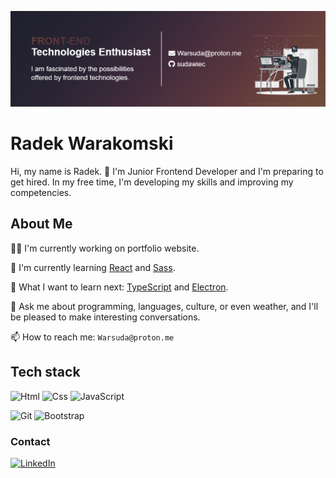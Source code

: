 ![Banner](./images/Screenshot%20Github%20banner.png)

# Radek Warakomski

Hi, my name is Radek. 👋 I'm Junior Frontend Developer and I'm preparing to get hired. In my free time, I'm developing my skills and improving my competencies.

## About Me

👩‍💻 I'm currently working on portfolio website.

🧠 I'm currently learning [React](https://reactjs.org/docs/getting-started.html) and [Sass](https://sass-lang.com/documentation/).

🤔 What I want to learn next: [TypeScript](https://www.typescriptlang.org/docs/) and [Electron](https://www.electronjs.org/docs/latest/).

💬 Ask me about programming, languages, culture, or even weather, and I'll be pleased to make interesting conversations.

📫 How to reach me: `Warsuda@proton.me`

## Tech stack

<p float="left">

![Html](https://img.shields.io/badge/Html-black?style=for-the-badge&logo=Html5&logoColor=f37f40)
![Css](https://img.shields.io/badge/Css-black?style=for-the-badge&logo=css3&logoColor=0e7fbf)
![JavaScript](https://img.shields.io/badge/JavaScript-black?style=for-the-badge&logo=javascript&logoColor=f7df1e)

![Git](https://img.shields.io/badge/Git-black?style=for-the-badge&logo=git&logoColor=d7614b)
![Bootstrap](https://img.shields.io/badge/Bootstrap-black?style=for-the-badge&logo=bootstrap&logoColor=8934d9)

</p>

### Contact

[![LinkedIn](https://img.shields.io/badge/LinkedIn-blue?style=for-the-badge&logo=linkedin&logoColor=white)](https://pl.linkedin.com)
